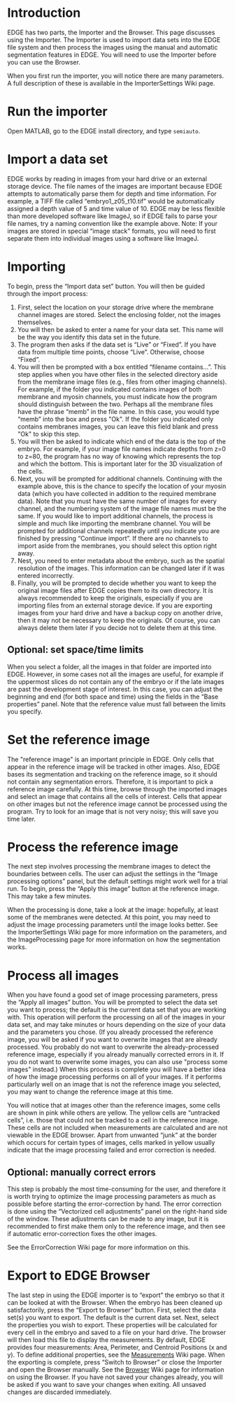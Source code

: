 # Introduction #
EDGE has two parts, the Importer and the Browser. This page discusses using the Importer. The Importer is used to import data sets into the EDGE file system and then process the images using the manual and automatic segmentation features in EDGE. You will need to use the Importer before you can use the Browser.

When you first run the importer, you will notice there are many parameters. A full description of these is available in the ImporterSettings Wiki page.

# Run the importer #
Open MATLAB, go to the EDGE install directory, and type `semiauto`.

# Import a data set #
EDGE works by reading in images from your hard drive or an external storage device. The file names of the images are important because EDGE attempts to automatically parse them for depth and time information. For example, a TIFF file called “embryo1\_z05\_t10.tif” would be automatically assigned a depth value of 5 and time value of 10. EDGE may be less flexible than more developed software like ImageJ, so if EDGE fails to parse your file names, try a naming convention like the example above. Note: If your images are stored in special “image stack” formats, you will need to first separate them into individual images using a software like ImageJ.

# Importing #
To begin, press the “Import data set” button. You will then be guided through the import process:

  1. First, select the location on your storage drive where the membrane channel images are stored. Select the enclosing folder, not the images themselves.
  1. You will then be asked to enter a name for your data set. This name will be the way you identify this data set in the future.
  1. The program then asks if the data set is “Live” or “Fixed”. If you have data from multiple time points, choose “Live”. Otherwise, choose “Fixed”.
  1. You will then be prompted with a box entitled “filename contains...”. This step applies when you have other files in the selected directory aside from the membrane image files (e.g., files from other imaging channels). For example, if the folder you indicated contains images of both membrane and myosin channels, you must indicate how the program should distinguish between the two. Perhaps all the membrane files have the phrase “memb” in the file name. In this case, you would type “memb” into the box and press "Ok". If the folder you indicated only contains membranes images, you can leave this field blank and press "Ok" to skip this step.
  1. You will then be asked to indicate which end of the data is the top of the embryo. For example, if your image file names indicate depths from z=0 to z=80, the program has no way of knowing which represents the top and which the bottom. This is important later for the 3D visualization of the cells.
  1. Next, you will be prompted for additional channels. Continuing with the example above, this is the chance to specify the location of your myosin data (which you have collected in addition to the required membrane data). Note that you must have the same number of images for every channel, and the numbering system of the image file names must be the same. If you would like to import additional channels, the process is simple and much like importing the membrane channel. You will be prompted for additional channels repeatedly until you indicate you are finished by pressing “Continue import”. If there are no channels to import aside from the membranes, you should select this option right away.
  1. Nest, you need to enter metadata about the embryo, such as the spatial resolution of the images. This information can be changed later if it was entered incorrectly.
  1. Finally, you will be prompted to decide whether you want to keep the original image files after EDGE copies them to its own directory. It is always recommended to keep the originals, especially if you are importing files from an external storage device. If you are exporting images from your hard drive and have a backup copy on another drive, then it may not be necessary to keep the originals. Of course, you can always delete them later if you decide not to delete them at this time.

## Optional: set space/time limits ##
When you select a folder, all the images in that folder are imported into EDGE. However, in some cases not all the images are useful, for example if the uppermost slices do not contain any of the embryo or if the late images are past the development stage of interest. In this case, you can adjust the beginning and end (for both space and time) using the fields in the “Base properties” panel. Note that the reference value must fall between the limits you specify.

# Set the reference image #
The "reference image" is an important principle in EDGE. Only cells that appear in the reference image will be tracked in other images. Also, EDGE bases its segmentation and tracking on the reference image, so it should not contain any segmentation errors. Therefore, it is important to pick a reference image carefully. At this time, browse through the imported images and select an image that contains all the cells of interest. Cells that appear on other images but not the reference image cannot be processed using the program. Try to look for an image that is not very noisy; this will save you time later.

# Process the reference image #
The next step involves processing the membrane images to detect the boundaries between cells. The user can adjust the settings in the “Image processing options” panel, but the default settings might work well for a trial run. To begin, press the “Apply this image” button at the reference image. This may take a few minutes.

When the processing is done, take a look at the image: hopefully, at least some of the membranes were detected. At this point, you may need to adjust the image processing parameters until the image looks better. See the ImporterSettings Wiki page for more information on the parameters, and the ImageProcessing page for more information on how the segmentation works.

# Process all images #
When you have found a good set of image processing parameters, press the “Apply all images” button. You will be prompted to select the data set you want to process; the default is the current data set that you are working with. This operation will perform the processing on all of the images in your data set, and may take minutes or hours depending on the size of your data and the parameters you chose. (If you already processed the reference image, you will be asked if you want to overwrite images that are already processed. You probably do not want to overwrite the already-processed reference image, especially if you already manually corrected errors in it. If you do not want to overwrite some images, you can also use "process some images" instead.) When this process is complete you will have a better idea of how the image processing performs on all of your images. If it performs particularly well on an image that is not the reference image you selected, you may want to change the reference image at this time.

You will notice that at images other than the reference images, some cells are shown in pink while others are yellow. The yellow cells are “untracked cells”, i.e. those that could not be tracked to a cell in the reference image. These cells are not included when measurements are calculated and are not viewable in the EDGE browser. Apart from unwanted “junk” at the border which occurs for certain types of images, cells marked in yellow usually indicate that the image processing failed and error correction is needed.

## Optional: manually correct errors ##
This step is probably the most time-consuming for the user, and therefore it is worth trying to optimize the image processing parameters as much as possible before starting the error-correction by hand. The error correction is done using the “Vectorized cell adjustments” panel on the right-hand side of the window. These adjustments can be made to any image, but it is recommended to first make them only to the reference image, and then see if automatic error-correction fixes the other images.

See the ErrorCorrection Wiki page for more information on this.

# Export to EDGE Browser #
The last step in using the EDGE importer is to “export” the embryo so that it can be looked at with the Browser. When the embryo has been cleaned up satisfactorily, press the “Export to Browser” button. First, select the data set(s) you want to export. The default is the current data set. Next, select the properties you wish to export. These properties will be calculated for every cell in the embryo and saved to a file on your hard drive. The browser will then load this file to display the measurements. By default, EDGE provides four measurements: Area, Perimeter, and Centroid Positions (x and y). To define additional properties, see the [Measurements](http://code.google.com/p/embryo-development-geometry-explorer/wiki/Measurements) Wiki page. When the exporting is complete, press “Switch to Browser” or close the Importer and open the Browser manually. See the [Browser](http://code.google.com/p/embryo-development-geometry-explorer/wiki/Browser) Wiki page for information on using the Browser. If you have not saved your changes already, you will be asked if you want to save your changes when exiting. All unsaved changes are discarded immediately.